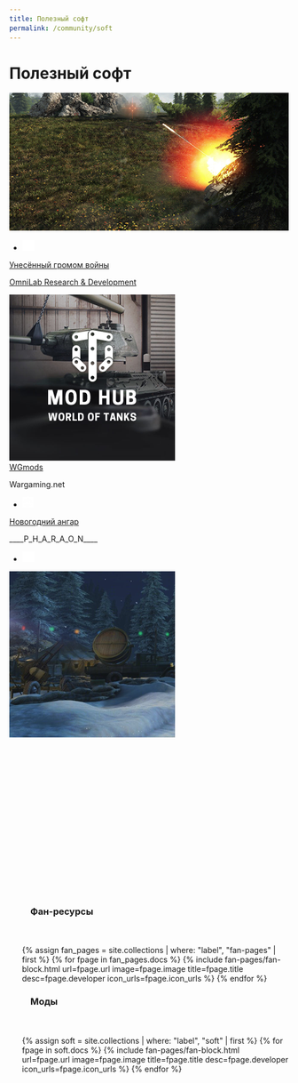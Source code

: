 ```yaml
---
title: Полезный софт
permalink: /community/soft
---
```


<div class="content">
    <h1>Полезный софт</h1>
    <div class="b-software-promo">
        <div class="b-software-promo_main">
            <a class="b-software-promo_main-link" href="/web/20160907113848/http://worldoftanks.ru/ru/soft/mobile_apps/worldoftanksmagazine/">
                <img class="b-software-promo_main-img" src="/assets/img/soft/ugv_609x299.png" alt="World of Tanks Magazine">
                <ul class="b-platform-icons__main"> 
                        <li class="b-platform-icon_item"><img src="/assets/img/win-icon.png"></li>
                </ul>
                <div class="b-software-promo_main-text">
                    <div class="b-software-promo_main-title">
                        <span class="b-software-promo_main-title-bg b-software-promo_main-title-bg__level-1">
                            <span class="b-software-promo_main-title-bg b-software-promo_main-title-bg__level-2">
                                <span class="b-software-promo_main-title-bg b-software-promo_main-title-bg__level-3">Унесённый громом войны</span>
                            </span>
                        </span>
                    </div>
                    <p class="b-software-promo_main-producer">OmniLab Research & Development</p>
                </div>
            </a>
        </div>
        <div class="b-software-promo_small b-software-promo_small__first">
            <a class="b-software-promo_small-link" href="https://wgmods.net/">
                <img class="b-software-promo_small-img" src="/assets/img/soft/wgmods.png">
            </a>
            <div class="b-app-info__promo-small">
                <div class="b-app-info_text">
                    <a class="b-app-info_title" href="https://wgmods.net/">WGmods</a>
                    <p class="b-app-info_producer">Wargaming.net</p>
                </div>
                <ul class="b-platform-icon b-platform-icons__promo-small">
                        <li class="b-platform-icons_item"><img src="/assets/img/www-icon.png"></li>
                </ul>
            </div>
        </div>
        <div class="b-software-promo_small">
            <div class="b-app-info__promo-small">
                <div class="b-app-info_text">
                    <a class="b-app-info_title" href="https://kr.cm/f/t/38226/c/539858/">Новогодний ангар</a>
                    <p class="b-app-info_producer">____P_H_A_R_A_O_N____</p>
                </div>
                <ul class="b-platform-icon b-platform-icons__promo-small">
                        <li class="b-platform-icons_item"><img src="/assets/img/win-icon.png"></li>
                </ul>
            </div>
            <a class="b-software-promo_small-link" href="https://kr.cm/f/t/38226/c/539858/">
                <img class="b-software-promo_small-img" src="/assets/img/soft/nyhangar.png">
            </a>
        </div>
    </div>
    <div>
        <div class="b-composite-heading" style="margin: 300px 38px 35px;">
            <h3 class="b-composite-heading_title b-composite-heading_title__uppercase">Фан-ресурсы</h3>
            <a class="orange-arrow" style="top: 6px;     display: table-column;" href="/web/20160907113848/http://worldoftanks.ru/ru/soft/fan-pages/">Ещё</a>
        </div>
        <div style="margin-left: 23px;">
        {% assign fan_pages = site.collections | where: "label", "fan-pages" | first %}
        {% for fpage in fan_pages.docs %}
            {% include fan-pages/fan-block.html url=fpage.url image=fpage.image title=fpage.title desc=fpage.developer icon_urls=fpage.icon_urls %}
        {% endfor %}
        </div>
    </div>
        <div>
        <div class="b-composite-heading" style="margin: 0px 38px 35px;">
            <h3 class="b-composite-heading_title b-composite-heading_title__uppercase">Моды</h3>
            <a class="orange-arrow" style="top: 6px;     display: table-column;" href="/web/20160907113848/http://worldoftanks.ru/ru/soft/fan-pages/">Ещё</a>
        </div>
        <div style="margin-left: 23px;">
        {% assign soft = site.collections | where: "label", "soft" | first %}
        {% for fpage in soft.docs %}
            {% include fan-pages/fan-block.html url=fpage.url image=fpage.image title=fpage.title desc=fpage.developer icon_urls=fpage.icon_urls %}
        {% endfor %}
        </div>
    </div>
</div>